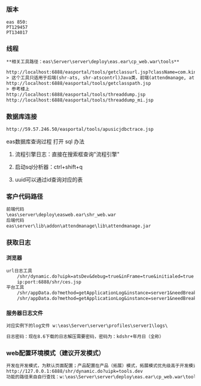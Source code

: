 ### 版本

```text
eas 850: 
PT129457
PT134017
```

### 线程

```txt
**相关工具路径：eas\Server\server\deploy\eas.ear\cp_web.war\tools**

http://localhost:6888/easportal/tools/getclassurl.jsp?className=com.kingdee.shr.ats.web.handler.ScheduleShiftListHandler
> 这个工具只适用于后端(shr-ats, shr-atscontrl)Java类，前端(attendmanage, attendContrl)Java类不适用 -- 这也坑
http://localhost:6888/easportal/tools/getclasspath.jsp
> 参考楼上
http://localhost:6888/easportal/tools/threaddump.jsp
http://localhost:6888/easportal/tools/threaddump_mi.jsp
```

### 数据库连接

```txt
http://59.57.246.50/easportal/tools/apusicjdbctrace.jsp
```
eas数据库查询过程 打开 sql 办法 

1. 流程引擎日志：直接在搜索框查询"流程引擎"

2. 启动sql分析器：ctrl+shift+q
3. uuid可以通过id查询对应的表

### 客户代码路径

```txt
前端代码
\eas\server\deploy\easweb.ear\shr_web.war
后端代码
eas\server\lib\addon\attendmanage\lib\attendmanage.jar
```

### 获取日志
#### 浏览器
```txt
url日志工具
    /shr/dynamic.do?uipk=atsDev&debug=true&inFrame=true&initialed=true
    ip:port:6888/shr/ces.jsp
平台工具
    /shr/appData.do?method=getApplicationLog&instance=server1&needBreak=true&logFile=apusic.log.0
    /shr/appData.do?method=getApplicationLog&instance=server1&needBreak=true&logFile=KSqlD.V60SP1.log
```
#### 服务器日志文件

```txt
对应实例下的log文件 w:\eas\Server\server\profiles\server1\logs\

日志密码：现在8.6下载的日志解压需要密码，密码为：kdshr+年月日（全称）
```


### web配置环境模式（建议开发模式）
```txt
开发在开发模式，为默认页面配置；产品配置在产品（拓展）模式，拓展模式优先级高于开发模式配置的页面。
http://127.0.0.1:6888/shr/dynamic.do?uipk=tools.dev
功能的路径来自自行查找：w:\eas\Server\server\deploy\eas.ear\cp_web.war\tools\*jsp
```
